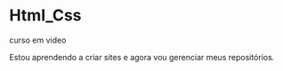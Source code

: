 # Html_Css
 curso em video
 
Estou aprendendo a criar sites e agora vou gerenciar meus repositórios.